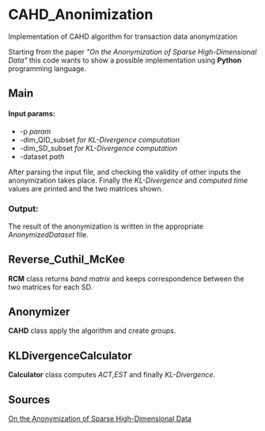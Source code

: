 # CAHD_Anonimization
Implementation of CAHD algorithm for transaction data anonymization

Starting from the paper _"On the Anonymization of Sparse High-Dimensional Data"_ this code wants to show a possible implementation using **Python** programming language.

## Main
#### Input params:

* -p *param* 
* -dim_QID_subset *for KL-Divergence computation*
* -dim_SD_subset *for KL-Divergence computation*
* -dataset *path*

After parsing the input file, and checking the validity of other inputs the anonymization takes place. Finally the *KL-Divergence* and *computed time* values are printed and the two matrices shown.

### Output:

The result of the anonymization is written in the appropriate *AnonymizedDataset* file.


## Reverse_Cuthil_McKee

**RCM** class returns *band matrix* and keeps correspondence between the two matrices for each SD.

## Anonymizer
 
**CAHD** class apply the algorithm and create *groups*.

## KLDivergenceCalculator

**Calculator** class computes *ACT*,*EST* and finally *KL-Divergence*.



## Sources
[On the Anonymization of Sparse High-Dimensional Data](https://github.com/Elpinzeiro/CAHD_Anonimization/blob/main/On%20the%20Anonymization%20of%20Sparse%20High-Dimensional%20Data.pdf)
